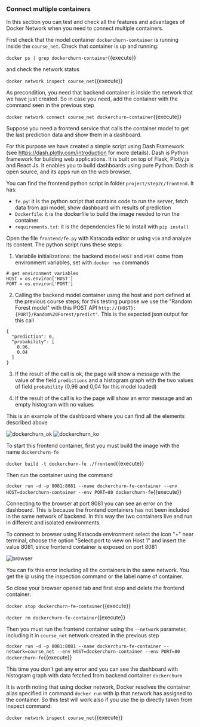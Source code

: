 ### Connect multiple containers
In this section you can test and check all the features and advantages of Docker Network
when you need to connect multiple containers.

First check that the model container `dockerchurn-container` is running inside the `course_net`.
Check that container is up and running:

`docker ps | grep dockerchurn-container`{{execute}}

and check the network status

`docker network inspect course_net`{{execute}}

As precondition, you need that backend container is inside the network that we have just created.
So in case you need, add the container with the command seen in the previous step

`docker network connect course_net dockerchurn-container`{{execute}}

Suppose you need a frontend service that calls the container model to get the last prediction data
and show them in a dashboard.

For this purpose we have created a simple script using Dash Framework (see
https://dash.plotly.com/introduction for more details). Dash is Python framework for building 
web applications. It is built on top of Flask, Plotly.js and React Js.
It enables you to build dashboards using pure Python. Dash is open source,
and its apps run on the web browser. 

You can find the frontend python script in folder `project/step2c/frontend`. It has:
- `fe.py`: it is the python script that contains code to run the server, fetch data from api model,
show dashboard with results of prediction
- `Dockerfile`: it is the dockerfile to build the image needed to run the container
- `requirements.txt`: it is the dependencies file to install with `pip install`


Open the file `frontend/fe.py` with Katacoda editor or using `vim` and analyze its content.
The python script runs these steps:
1. Variabile initializations: the backend model `HOST` and `PORT` come from environment
variables, set with `docker run` commands
   
```
# get environment variables
HOST = os.environ['HOST']
PORT = os.environ['PORT']
```
   
2. Calling the backend model container using the host and port defined at the previous course steps; for this testing
purpose we use the "Random Forest model" with this POST API 
   `http://{HOST}:{PORT}/Random%20Forest/predict"`. This is the expected json output for this call
   
```
{
  "prediction": 0,
  "probability": [
    0.96,
    0.04
  ]
}
```
   
3. If the result of the call is ok, the page will show a message with the value of the
field `predictions` and a histogram graph with the two values of field `probability`
   (0,96 and 0,04 for this model loaded)
   
4. If the result of the call is ko the page will show an error message and an empty histogram 
with no values
   
This is an example of the dashboard where you can find all the elements described above

![dockerchurn_ok](https://raw.githubusercontent.com/dcc-sapienza/katacoda-scenarios/master/docker/part3/images/dockerchurn_ok.png)
![dockerchurn_ko](https://raw.githubusercontent.com/dcc-sapienza/katacoda-scenarios/master/docker/part3/images/dockerchurn_err.png)


To start this frontend container, first you must build the image with the name `dockerchurn-fe`

`docker build -t dockerchurn-fe ./frontend`{{execute}}

Then run the container using the command

`docker run -d -p 8081:8081 --name dockerchurn-fe-container --env HOST=dockerchurn-container --env PORT=80 dockerchurn-fe`{{execute}}

Connecting to the browser at port 8081 you can see an error on the dashboard. This is because
the frontend containers has not been included in the same network of backend. In this way
the two containers live and run in different and isolated environments.

To connect to browser using Katacoda environment select the icon "+" near terminal, choose the option
"Select port to view on Host 1" and insert the value 8081, since frontend container is exposed on
port 8081

![browser](https://raw.githubusercontent.com/dcc-sapienza/katacoda-scenarios/master/docker/part3/images/browser.png)

You can fix this error including all the containers in the same network. You get the ip using the
inspection command or the label name of container. 

So close your browser opened tab and first stop and delete the frontend container:

`docker stop dockerchurn-fe-container`{{execute}}

`docker rm dockerchurn-fe-container`{{execute}}

Then you must run the frontend container using the `--network` parameter, including it in
`course_net` network created in the previous step

`docker run -d -p 8081:8081 --name dockerchurn-fe-container --network=course_net --env HOST=dockerchurn-container --env PORT=80 dockerchurn-fe`{{execute}}

This time you don't get any error and you can see the dashboard with histogram graph with data
fetched from backend container `dockerchurn`

It is worth noting that using docker network, Docker resolves the container alias specified in
command `docker run` with ip that network has assigned to the container.
So this test will work also if you use the ip directly taken from inspect command:

`docker network inspect course_net`{{execute}}


